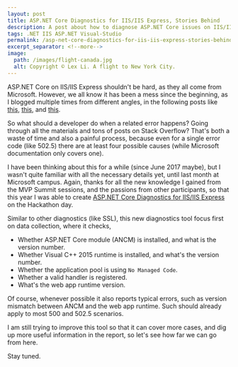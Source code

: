 ```yaml
---
layout: post
title: ASP.NET Core Diagnostics for IIS/IIS Express, Stories Behind
description: A post about how to diagnose ASP.NET Core issues on IIS/IIS Express.
tags: .NET IIS ASP.NET Visual-Studio
permalink: /asp-net-core-diagnostics-for-iis-iis-express-stories-behind-90b4e8229aad
excerpt_separator: <!--more-->
image:
  path: /images/flight-canada.jpg
  alt: Copyright © Lex Li. A flight to New York City.
---
```


ASP.NET Core on IIS/IIS Express shouldn't be hard, as they all come from Microsoft. However, we all know it has been a mess since the beginning, as I blogged multiple times from different angles, in the following posts like [this](/what-should-you-check-when-visual-studio-cannot-debug-asp-net-core-projects-4b5db8c5e129), [this](/the-horrible-story-of-publishing-net-core-web-apps-for-beginners-6121662dd8c4), and [this](/how-visual-studio-launches-iis-express-to-debug-asp-net-core-apps-d7fd3677e3c3).
<!--more-->

So what should a developer do when a related error happens? Going through all the materials and tons of posts on Stack Overflow? That's both a waste of time and also a painful process, because even for a single error code (like 502.5) there are at least four possible causes (while Microsoft documentation only covers one).

I have been thinking about this for a while (since June 2017 maybe), but I wasn't quite familiar with all the necessary details yet, until last month at Microsoft campus. Again, thanks for all the new knowledge I gained from the MVP Summit sessions, and the passions from other participants, so that this year I was able to create [ASP.NET Core Diagnostics for IIS/IIS Express](https://docs.jexusmanager.com/tutorials/ancm-diagnostics.html) on the Hackathon day.

Similar to other diagnostics (like SSL), this new diagnostics tool focus first on data collection, where it checks,

* Whether ASP.NET Core module (ANCM) is installed, and what is the version number.
* Whether Visual C++ 2015 runtime is installed, and what's the version number.
* Whether the application pool is using `No Managed Code`.
* Whether a valid handler is registered.
* What's the web app runtime version.

Of course, whenever possible it also reports typical errors, such as version mismatch between ANCM and the web app runtime. Such should already apply to most 500 and 502.5 scenarios.

I am still trying to improve this tool so that it can cover more cases, and dig up more useful information in the report, so let's see how far we can go from here.

Stay tuned.
